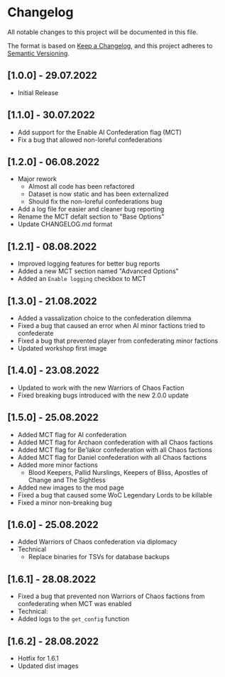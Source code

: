 # Changelog

All notable changes to this project will be documented in this file.

The format is based on [Keep a Changelog](https://keepachangelog.com/en/1.0.0/),
and this project adheres to [Semantic Versioning](https://semver.org/spec/v2.0.0.html).

## [1.0.0] - 29.07.2022

- Initial Release

## [1.1.0] - 30.07.2022

- Add support for the Enable AI Confederation flag (MCT)
- Fix a bug that allowed non-loreful confederations

## [1.2.0] - 06.08.2022

- Major rework
  - Almost all code has been refactored
  - Dataset is now static and has been externalized
  - Should fix the non-loreful confederations bug
- Add a log file for easier and cleaner bug reporting
- Rename the MCT defalt section to "Base Options"
- Update CHANGELOG.md format

## [1.2.1] - 08.08.2022

- Improved logging features for better bug reports
- Added a new MCT section named "Advanced Options"
- Added an `Enable logging` checkbox to MCT

## [1.3.0] - 21.08.2022

- Added a vassalization choice to the confederation dilemma
- Fixed a bug that caused an error when AI minor factions tried to confederate
- Fixed a bug that prevented player from confederating minor factions
- Updated workshop first image

## [1.4.0] - 23.08.2022

- Updated to work with the new Warriors of Chaos Faction
- Fixed breaking bugs introduced with the new 2.0.0 update

## [1.5.0] - 25.08.2022

- Added MCT flag for AI confederation
- Added MCT flag for Archaon confederation with all Chaos factions
- Added MCT flag for Be'lakor confederation with all Chaos factions
- Added MCT flag for Daniel confederation with all Chaos factions
- Added more minor factions
    - Blood Keepers, Pallid Nurslings, Keepers of Bliss, Apostles of Change and The Sightless
- Added new images to the mod page
- Fixed a bug that caused some WoC Legendary Lords to be killable
- Fixed a minor non-breaking bug

## [1.6.0] - 25.08.2022

- Added Warriors of Chaos confederation via diplomacy
- Technical
  - Replace binaries for TSVs for database backups
  
## [1.6.1] - 28.08.2022

- Fixed a bug that prevented non Warriors of Chaos factions from confederating when MCT was enabled
- Technical:
 - Added logs to the `get_config` function
 
 ## [1.6.2] - 28.08.2022
 
 - Hotfix for 1.6.1
 - Updated dist images
